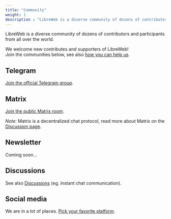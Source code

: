 ```yaml
---
title: "Community"
weight: 1
description : "LibreWeb is a diverse community of dozens of contributors and participants from all over the world!"
---
```


LibreWeb is a diverse community of dozens of contributors and participants from all over the world.

We welcome new contributes and supporters of LibreWeb!  
Join the communities below, see also [how you can help us](/faq/#how-can-i-contribute).

<!-- ## Forums -->

<!-- ## Blog -->

## Telegram

[Join the official Telegram group](https://t.me/libreweb "External link").

## Matrix

[Join the public Matrix room](https://matrix.to/#/#libreweb:melroy.org?via=melroy.org "External link").

*Note:* Matrix is a decentralized chat protocol, read more about Matrix on the [Discussion page](http://localhost:1313/community/discussions/#matrix).

## Newsletter

Coming soon...

## Discussions

See also [Discussions](/community/discussions) (eg. instant chat communication).

## Social media

We are in a lot of places. [Pick your favorite platform](/community/social-media).
